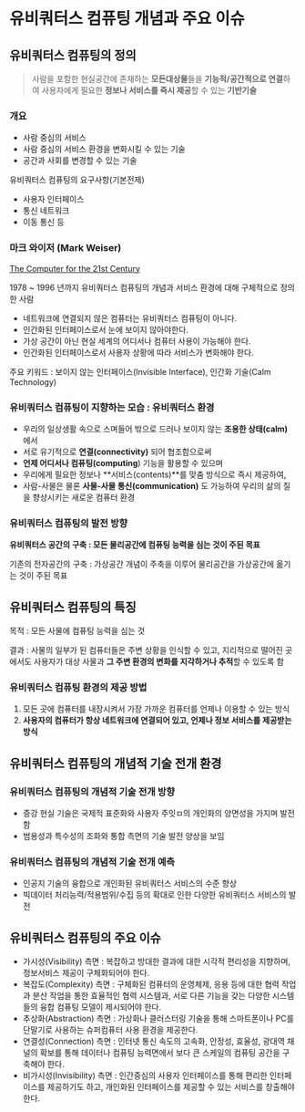 # 유비쿼터스 컴퓨팅 개념과 주요 이슈

## 유비쿼터스 컴퓨팅의 정의

> 사람을 포함한 현실공간에 존재하는 **모든대상물**들을 **기능적/공간적으로 연결**하여 사용자에게 필요한 **정보나 서비스를 즉시 제공**할 수 있는 **기반기술**

### 개요

* 사람 중심의 서비스
* 사람 중심의 서비스 환경을 변화시킬 수 있는 기술
* 공간과 사회를 변경할 수 있는 기술

유비쿼터스 컴퓨팅의 요구사항(기본전제)
* 사용자 인터페이스
* 통신 네트워크
* 이동 통신 등

### 마크 와이저 (Mark Weiser)

[The Computer for the 21st Century](https://ics.uci.edu/~corps/phaseii/Weiser-Computer21stCentury-SciAm.pdf)

1978 ~ 1996 년까지 유비쿼터스 컴퓨팅의 개념과 서비스 환경에 대해 구체적으로 정의한 사람

* 네트워크에 연결되지 않은 컴퓨터는 유비쿼터스 컴퓨팅이 아니다. 
* 인간화된 인터페이스로서 눈에 보이지 않아야한다.
* 가상 공간이 아닌 현실 세계의 어디서나 컴퓨터 사용이 가능해야 한다.
* 인간화된 인터페이스로서 사용자 상황에 따라 서비스가 변화해야 한다.

주요 키워드 : 보이지 않는 인터페이스(Invisible Interface), 인간화 기술(Calm Technology)

### 유비쿼터스 컴퓨팅이 지향하는 모습 : 유비쿼터스 환경

* 우리의 일상생활 속으로 스며들어 밖으로 드러나 보이지 않는 **조용한 상태(calm)** 에서
* 서로 유기적으로 **연결(connectivity)** 되어 협조함으로써
* **언제 어디서나 컴퓨팅(computing**) 기능을 활용할 수 있으며
* 우리에게 필요한 정보나 **서비스(contents)**를 맞춤 방식으로 즉시 제공하여,
* 사람-사물은 물론 **사물-사물 통신(communication)** 도 가능하여 우리의 삶의 질을 향상시키는 새로운 컴퓨터 환경

### 유비쿼터스 컴퓨팅의 발전 방향

**유비쿼터스 공간의 구축 : 모든 물리공간에 컴퓨팅 능력을 심는 것이 주된 목표**

기존의 전자공간의 구축 : 가상공간 개념이 주축을 이루어 물리공간을 가상공간에 옮기는 것이 주된 목표

## 유비쿼터스 컴퓨팅의 특징

목적 : 모든 사물에 컴퓨팅 능력을 심는 것

결과 : 사물의 일부가 된 컴퓨터들은 주변 상황을 인식할 수 있고, 지리적으로 떨어진 곳에서도 사용자가 대상 사물과 **그 주변 환경의 변화를 지각하거나 추적**할 수 있도록 함

### 유비쿼터스 컴퓨팅 환경의 제공 방법

1. 모든 곳에 컴퓨터를 내장시켜서 가장 가까운 컴퓨터를 언제나 이용할 수 있는 방식
2. **사용자의 컴퓨터가 항상 네트워크에 연결되어 있고, 언제나 정보 서비스를 제공받는 방식**

## 유비쿼터스 컴퓨팅의 개념적 기술 전개 환경

### 유비쿼터스 컴퓨팅의 개념적 기술 전개 방향

* 증강 현실 기술은 국제적 표준화와 사용자 주잇ㅁ의 개인화의 양면성을 가지며 발전함
* 범용성과 특수성의 조화와 통합 측면의 기술 발전 양상을 보임

### 유비쿼터스 컴퓨팅의 개념적 기술 전개 예측

* 인공지 기술의 융합으로 개인화된 유비쿼터스 서비스의 수준 향상
* 빅데이터 처리능력/적용범위/수집 등의 확대로 인한 다양한 유비쿼터스 서비스의 발전

## 유비쿼터스 컴퓨팅의 주요 이슈

* 가시성(Visibility) 측면 : 복잡하고 방대한 결과에 대한 시각적 편리성을 지향하며, 정보서비스 제공이 구체화되어야 한다.
* 복잡도(Complexity) 측면 : 구체화된 컴퓨터의 운영체제, 응용 등에 대한 협력 작업과 분산 작업을 통한 효율적인 협력 시스템과, 서로 다른 기능을 갖는 다양한 시스템들의 융합 컴퓨팅 모델이 제시되어야 한다.
* 추상화(Abstraction) 측면 : 가상화나 클러스터링 기술을 통해 스마트폰이나 PC를 단말기로 사용하는 슈퍼컴퓨터 사용 환경을 제공한다.
* 연결성(Connection) 측면 : 인터넷 통신 속도의 고속화, 안정성, 효율성, 광대역 채널의 확보를 통해 데이터나 컴퓨팅 능력면에서 보다 큰 스케일의 컴퓨팅 공간을 구축해야 한다.
* 비가시성(Invisibility) 측면 : 인간중심의 사용자 인터페이스를 통해 편리한 인터페이스를 제공하기도 하고, 개인화된 인터페이스를 제공할 수 있는 서비스를 창출해야 한다. 


